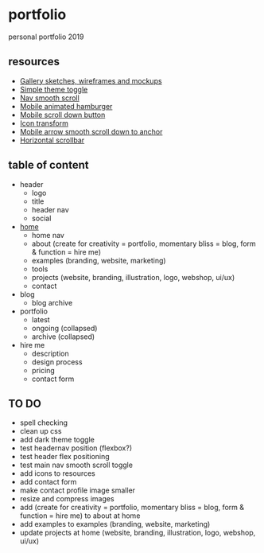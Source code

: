 # portfolio
personal portfolio 2019

## resources
- [Gallery sketches, wireframes and mockups](https://gallery.io/projects/MCHbtQVoQ2HCZdYrFhHI3s7x) 
- [Simple theme toggle](https://designshack.net/articles/css/lightsoff/)
- [Nav smooth scroll](https://codepen.io/LauraCFC/pen/JVRWNV)
- [Mobile animated hamburger](https://codepen.io/antonlydike/pen/PZPqPw) 
- [Mobile scroll down button](https://codepen.io/nxworld/pen/OyRrGy)
- [Icon transform](http://www.transformicons.com/)
- [Mobile arrow smooth scroll down to anchor](https://stackoverflow.com/questions/4198041/jquery-smooth-scroll-to-an-anchor)
- [Horizontal scrollbar](https://codeburst.io/how-to-create-horizontal-scrolling-containers-d8069651e9c6)

## table of content

- header
  * logo
  * title
  * header nav
  * social
- [home](https://github.com/LauraLjungqvist/portfolio/blob/master/home)
  * home nav
  * about (create for creativity = portfolio, momentary bliss = blog, form & function = hire me)
  * examples (branding, website, marketing)
  * tools
  * projects (website, branding, illustration, logo, webshop, ui/ux)
  * contact
- blog
  * blog archive
- portfolio
  * latest
  * ongoing (collapsed)
  * archive (collapsed)
- hire me
  * description
  * design process
  * pricing
  * contact form
  
## TO DO

- spell checking
- clean up css
- add dark theme toggle
- test headernav position (flexbox?)
- test header flex positioning
- test main nav smooth scroll toggle
- add icons to resources
- add contact form
- make contact profile image smaller
- resize and compress images
- add (create for creativity = portfolio, momentary bliss = blog, form & function = hire me) to about at home
- add examples to examples (branding, website, marketing)
- update projects at home (website, branding, illustration, logo, webshop, ui/ux)
